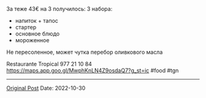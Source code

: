 За теже 43€ на 3 получилось: 3 набора:
- напиток + тапос
- стартер
- основное блюдо
- мороженное

Не пересоленное, может чутка перебор оливкового масла

Restaurante Tropical
977 21 10 84
https://maps.app.goo.gl/MwphKnLN4Z9osdaQ7?g_st=ic #food #tgn

---
[Original Post](https://t.me/lev2tarragona/530)
Date: 2022-10-30
